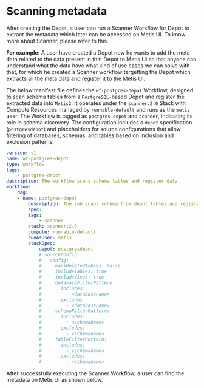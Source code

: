 # Scanning metadata

After creating the Depot, a user can run a Scanner Workflow for Depot to extract the metadata which later can be accessed on Metis UI. To know more about Scanner, please refer to this.

**For example:**
A user have created a Depot now he wants to add the meta data related to the data present in that Depot to Metis UI so that anyone can understand what the data have what kind of use cases we can solve with that, for which he created a Scanner workflow targetting the Depot which extracts all the meta data and register it to the Metis UI.

The below manifest file defines the `wf-postgres-depot` Workflow, designed to scan schema tables from a `PostgreSQL`-based Depot and register the extracted data into `Metis2`. It operates under the `scanner:2.0` Stack with Compute Resources managed by `runnable-default` and runs as the `metis` user. The Workflow is tagged as `postgres-depot` and `scanner`, indicating its role in schema discovery. The configuration includes a `depot` specification (`postgresdepot`) and placeholders for source configurations that allow filtering of databases, schemas, and tables based on inclusion and exclusion patterns.

```yaml
version: v1
name: wf-postgres-depot
type: workflow
tags:
    - postgres-depot
description: The workflow scans schema tables and register data
workflow:
    dag:
    - name: postgres-depot
        description: The job scans schema from depot tables and register data to metis2
        spec:
        tags:
            - scanner
        stack: scanner:2.0
        compute: runnable-default
        runAsUser: metis
        stackSpec:
            depot: postgresdepot           
            # sourceConfig:           
            #   config:
            #     markDeletedTables: false
            #     includeTables: true
            #     includeViews: true
            #     databaseFilterPattern:
            #       includes:
            #         - <databasename> 
            #       excludes:
            #         - <databasename> 
            #     schemaFilterPattern:
            #       includes:
            #         - <schemaname>
            #       excludes:
            #         - <schemaname>
            #     tableFilterPattern:
            #       includes:
            #         - <schemaname>
            #       excludes:
            #         - <schemaname>
```

After successfully executing the Scanner Workflow, a user can find the metadata on Metis UI as shown below.




